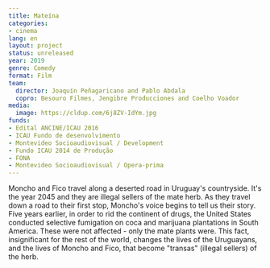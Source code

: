```yaml
---
title: Mateína
categories:
- cinema
lang: en
layout: project
status: unreleased
year: 2019
genre: Comedy
format: Film
team:
  director: Joaquín Peñagaricano and Pablo Abdala
  copro: Besouro Filmes, Jengibre Producciones and Coelho Voador
media:
  image: https://cldup.com/6j8ZV-IdYm.jpg
funds:
- Edital ANCINE/ICAU 2016
- ICAU Fundo de desenvolvimento
- Montevideo Socioaudiovisual / Development
- Fundo ICAU 2014 de Produção
- FONA
- Montevideo Socioaudiovisual / Opera-prima
---
```


Moncho and Fico travel along a deserted road in Uruguay's countryside. It's the year 2045 and they are illegal sellers of the mate herb. As they travel down a road to their first stop, Moncho's voice begins to tell us their story. Five years earlier, in order to rid the continent of drugs, the United States conducted selective fumigation on coca and marijuana plantations in South America. These were not affected - only the mate plants were. This fact, insignificant for the rest of the world, changes the lives of the Uruguayans, and the lives of Moncho and Fico, that become "transas" (illegal sellers) of the herb.
